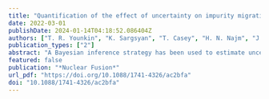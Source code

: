 ```yaml
---
title: "Quantification of the effect of uncertainty on impurity migration in PISCES-A simulated with GITR"
date: 2022-03-01
publishDate: 2024-01-14T04:18:52.086404Z
authors: ["T. R. Younkin", "K. Sargsyan", "T. Casey", "H. N. Najm", "J. M. Canik", "D. L. Green", "R. P. Doerner", "D. Nishijima", "M. Baldwin", "J. Drobny", "D. Curreli", "B. D. Wirth"]
publication_types: ["2"]
abstract: "A Bayesian inference strategy has been used to estimate uncertain inputs to global impurity transport code (GITR) modeling predictions of tungsten erosion and migration in the linear plasma device, PISCES-A. This allows quantification of GITR output uncertainty based on the uncertainties in measured PISCES-A plasma electron density and temperature profiles (n_e, T_e) used as inputs to GITR. The technique has been applied for comparison to dedicated experiments performed for high (4 x 1022 m−2 s−1) and low (5 x 1021 m−2 s−1) flux 250 eV He–plasma exposed tungsten (W) targets designed to assess the net and gross erosion of tungsten, and corresponding W impurity transport. The W target design and orientation, impurity collector, and diagnostics, have been designed to eliminate complexities associated with tokamak divertor plasma exposures (inclined target, mixed plasma species, re-erosion, etc) to benchmark results against the trace impurity transport model simulated by GITR. The simulated results of the erosion, migration, and re-deposition of W during the experiment from the GITR code coupled to materials response models are presented. Specifically, the modeled and experimental W I emission spectroscopy data for a 429.4 nm line and net erosion through the target and collector mass difference measurements are compared. The methodology provides predictions of observable quantities of interest with quantified uncertainty, allowing estimation of moments, together with the sensitivities to plasma temperature and density."
featured: false
publication: "*Nuclear Fusion*"
url_pdf: "https://doi.org/10.1088/1741-4326/ac2bfa"
doi: "10.1088/1741-4326/ac2bfa"
---
```


